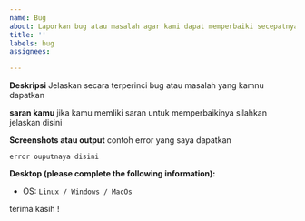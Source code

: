 ```yaml
---
name: Bug
about: Laporkan bug atau masalah agar kami dapat memperbaiki secepatnya
title: ''
labels: bug
assignees: 

---
```


**Deskripsi**
Jelaskan secara terperinci bug atau masalah yang kamnu dapatkan

**saran kamu**
jika kamu memliki saran untuk memperbaikinya silahkan jelaskan disini

**Screenshots atau output**
contoh error yang saya dapatkan
```
error ouputnaya disini
```

**Desktop (please complete the following information):**
 - OS: ```Linux / Windows / MacOs```

terima kasih !
